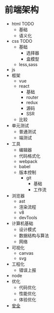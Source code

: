 # 前端架构

* html TODO
  * 基础
  * 语义化
* css TODO
  * 基础
    * 选择器
    * 盒模型
  * less,sass
* js
* 框架
  * vue
  * react
    * 基础
    * router
    * redux
    * 源码
    * SSR
  * 比较
* 单元测试
  * 普通测试
  * 端测试
* 工具
  * 编辑器
  * 代码格式化
  * webpack
  * babel
  * 版本控制
    * git
      * 基础
      * 工作流
* 浏览器
  * ast
  * 渲染流程
  * v8
  * devTools
* 计算机基础
  * 设计模式
  * 数据结构与算法
  * 网络
* 可视化
  * canvas
  * svg
* 工程化
  * 错误上报
* node
* 优化
  * 代码优化
  * 性能优化
  * 体验优化
* [安全](./security/index.md)
